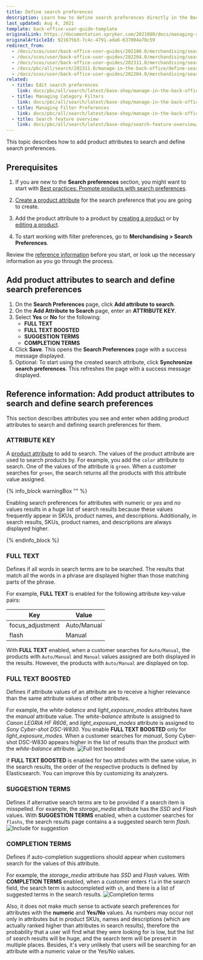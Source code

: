 ```yaml
---
title: Define search preferences
description: Learn how to define search preferences directly in the Back Office of your Spryker based projects.
last_updated: Aug 4, 2021
template: back-office-user-guide-template
originalLink: https://documentation.spryker.com/2021080/docs/managing-search-preferences
originalArticleId: 921675b3-7c4c-4791-ada6-637004a78c59
redirect_from:
  - /docs/scos/user/back-office-user-guides/202108.0/merchandising/search-preferences/define-search-preferences.html
  - /docs/scos/user/back-office-user-guides/202204.0/merchandising/search-and-filters/managing-search-preferences.html
  - /docs/scos/user/back-office-user-guides/202311.0/merchandising/search-preferences/define-search-preferences.html
  - /docs/pbc/all/search/202311.0/manage-in-the-back-office/define-search-preferences.html
  - /docs/scos/user/back-office-user-guides/202204.0/merchandising/search-preferences/define-search-preferences.html
related:
  - title: Edit search preferences
    link: docs/pbc/all/search/latest/base-shop/manage-in-the-back-office/edit-search-preferences.html
  - title: Managing Category Filters
    link: docs/pbc/all/search/latest/base-shop/manage-in-the-back-office/category-filters/assign-and-deassign-filters-from-categories.html
  - title: Managing Filter Preferences
    link: docs/pbc/all/search/latest/base-shop/manage-in-the-back-office/filter-preferences/define-filter-preferences.html
  - title: Search feature overview
    link: docs/pbc/all/search/latest/base-shop/search-feature-overview/search-feature-overview.html
---
```


This topic describes how to add product attributes to search and define search preferences.

## Prerequisites

1. If you are new to the **Search preferences** section, you might want to start with [Best practices: Promote products with search preferences](/docs/pbc/all/search/{{page.version}}/base-shop/manage-in-the-back-office/best-practices-promote-products-with-search-preferences.html).

2. [Create a product attribute](/docs/pbc/all/product-information-management/{{page.version}}/base-shop/manage-in-the-back-office/attributes/create-product-attributes.html) for the search preference that you are going to create.

3. Add the product attribute to a product by [creating a product](/docs/pbc/all/product-information-management/{{page.version}}/base-shop/manage-in-the-back-office/products/manage-abstract-products-and-product-bundles/create-abstract-products-and-product-bundles.html) or by [editing a product](/docs/pbc/all/product-information-management/{{page.version}}/base-shop/manage-in-the-back-office/products/manage-abstract-products-and-product-bundles/edit-abstract-products-and-product-bundles.html).

4. To start working with filter preferences, go to **Merchandising&nbsp;<span aria-label="and then">></span> Search Preferences**.

Review the [reference information](#reference-information-add-product-attributes-to-search-and-define-search-preferences) before you start, or look up the necessary information as you go through the process.

## Add product attributes to search and define search preferences

1. On the **Search Preferences** page, click **Add attribute to search**.
2. On the **Add Attribute to Search** page, enter an **ATTRIBUTE KEY**.
3. Select **Yes** or **No** for the following:
    - **FULL TEXT**
    - **FULL TEXT BOOSTED**
    - **SUGGESTION TERMS**
    - **COMPLETION TERMS**
4. Click **Save**.
    This opens the **Search Preferences** page with a success message displayed.
5. Optional: To start using the created search attribute, click **Synchronize search preferences**.
    This refreshes the page with a success message displayed.



## Reference information: Add product attributes to search and define search preferences

This section describes attributes you see and enter when adding product attributes to search and defining search preferences for them.

### ATTRIBUTE KEY

A [product attribute](/docs/pbc/all/product-information-management/{{page.version}}/base-shop/feature-overviews/product-feature-overview/product-attributes-overview.html) to add to search. The values of the product attribute are used to search products by. For example, you add the `color` attribute to search. One of the values of the attribute is `green`. When a customer searches for `green`, the search returns all the products with this attribute value assigned.

{% info_block warningBox "" %}

Enabling search preferences for attributes with numeric or *yes* and *no* values results in a huge list of search results because these values frequently appear in SKUs, product names, and descriptions. Additionally, in search results, SKUs, product names, and descriptions are always displayed higher.

{% endinfo_block %}

### FULL TEXT

Defines if all words in search terms are to be searched. The results that match all the words in a phrase are displayed higher than those matching parts of the phrase.

For example, **FULL TEXT** is enabled for the following attribute key-value pairs:

| Key | Value|
| - | - |
| focus_adjustment | Auto/Manual |
| flash | Manual |

With **FULL TEXT** enabled, when a customer searches for `Auto/Manual`, the products with `Auto/Manual` and `Manual` values assigned are both displayed in the results. However, the products with `Auto/Manual` are displayed on top.

### FULL TEXT BOOSTED

Defines if attribute values of an attribute are to receive a higher relevance than the same attribute values of other attributes.

For example, the *white-balance* and *light_exposure_modes* attributes have the *manual* attribute value. The *white-balance* attribute is assigned to *Canon LEGRIA HF R606*, and *light_exposure_modes* attribute is assigned to *Sony Cyber-shot DSC-W830*. You enable **FULL TEXT BOOSTED** only for *light_exposure_modes*. When a customer searches for *manual*, Sony Cyber-shot DSC-W830 appears higher in the list of results than the product with the *white-balance* attribute.
![Full text boosted](https://spryker.s3.eu-central-1.amazonaws.com/docs/User+Guides/Back+Office+User+Guides/Search+and+Filters/Search+Preferences+Types/full-text-boosted-attribute-values.png)

If **FULL TEXT BOOSTED** is enabled for two attributes with the same value, in the search results, the order of the respective products is defined by Elasticsearch. You can improve this by  customizing its analyzers.

### SUGGESTION TERMS

Defines if alternative search terms are to be provided if a search item is misspelled. For example, the *storage_media* attribute has the *SSD* and *Flash* values. With **SUGGESTION TERMS** enabled, when a customer searches for `flashs`, the search results page contains a a suggested search term *flash*.
![Include for suggestion](https://spryker.s3.eu-central-1.amazonaws.com/docs/User+Guides/Back+Office+User+Guides/Search+and+Filters/Search+Preferences+Types/include-for-suggestion.png)

### COMPLETION TERMS

Defines if auto-completion suggestions should appear when customers search for the values of this attribute.

For example, the *storage_media* attribute has *SSD* and *Flash* values. With  **COMPLETION TERMS** enabled, when a customer enters `fla` in the search field, the search term is autocompleted with `sh`, and there is a list of suggested terms in the search results.
![Completion terms](https://spryker.s3.eu-central-1.amazonaws.com/docs/User+Guides/Back+Office+User+Guides/Search+and+Filters/Search+Preferences+Types/completion-terms.png)



Also, it does not make much sense to activate search preferences for attributes with the **numeric** and **Yes/No** values. As numbers may occur not only in attributes but in product SKUs, names and descriptions (which are actually ranked higher than attributes in search results), therefore the probability that a user will find what they were looking for is low, but the list of search results will be huge, and the search term will be present in multiple places.
Besides, it's very unlikely that users will be searching for an attribute with a numeric value or the Yes/No values.
